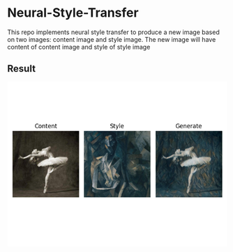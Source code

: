 ﻿# Neural-Style-Transfer
 
 This repo implements neural style transfer to produce a new image based on two images: content image and style image.
 The new image will have content of content image and style of style image
 
 ## Result
 ![file](https://github.com/thienlk2000/Neural-Style-Transfer/blob/main/result.png)

